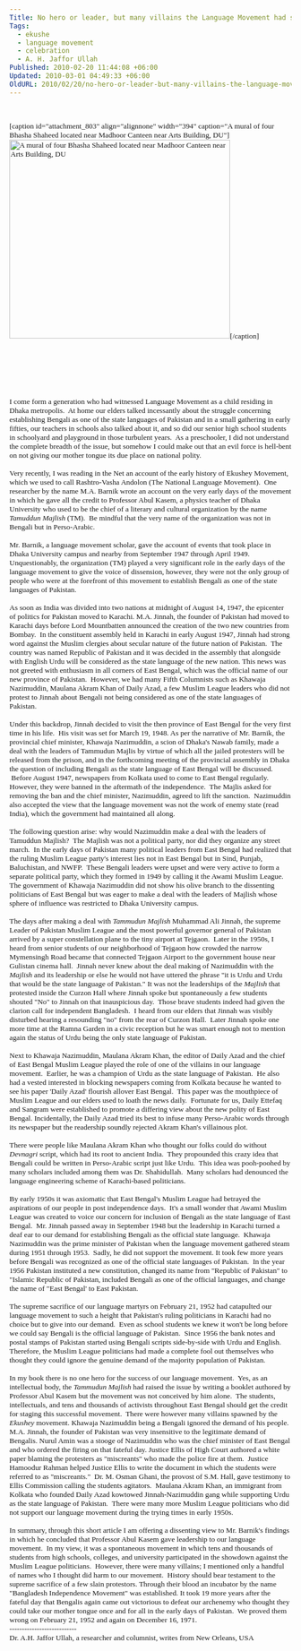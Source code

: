 ```yaml
---
Title: No hero or leader, but many villains the Language Movement had spawned
Tags:
  - ekushe
  - language movement
  - celebration
  - A. H. Jaffor Ullah
Published: 2010-02-20 11:44:08 +06:00
Updated: 2010-03-01 04:49:33 +06:00
OldURL: 2010/02/20/no-hero-or-leader-but-many-villains-the-language-movement-had-spawned/
---
```


<p class="MsoNormal" style="margin: 0in 0in 0pt;"> </p>

<div></div>
<div><span style="font-size: 10pt;"></span></div>
<span style="font-size: 10pt;"><span style="font-family: Times New Roman;">

[caption id="attachment_803" align="alignnone" width="394" caption="A mural of four Bhasha Shaheed located near Madhoor Canteen near Arts Building, DU"]<img class="size-large wp-image-803" src="https://enblog.muktomona.com/wp-content/uploads/2010/02/dhaka_45-1024x683.jpg" alt="A mural of four Bhasha Shaheed located near Madhoor Canteen near Arts Building, DU" width="394" height="355" />[/caption]

 

 

 

</span></span>
<p class="MsoNormal" style="margin: 0in 0in 0pt;"><span style="font-size: 10pt;"><span style="font-family: Times New Roman;">I come form a generation who had witnessed Language Movement as a child residing in Dhaka metropolis.<span style="mso-spacerun: yes;">  </span>At home our elders talked incessantly about the struggle concerning establishing Bengali as one of the state languages of Pakistan and in a small gathering in early fifties, our teachers in schools also talked about it, and so did our senior high school students in schoolyard and playground in those turbulent years.<span style="mso-spacerun: yes;">  </span>As a preschooler, I did not understand the complete breadth of the issue, but somehow I could make out that an evil force is hell-bent on not giving our mother tongue its due place on national polity.</span></span></p>
<p class="MsoNormal" style="margin: 0in 0in 0pt;"><span style="font-size: 10pt;"><span style="font-family: Times New Roman;"> </span></span></p>
<p class="MsoNormal" style="margin: 0in 0in 0pt;"><span style="font-size: 10pt;"><span style="font-family: Times New Roman;">Very recently, I was reading in the Net an account of the early history of Ekushey Movement, which we used to call Rashtro-Vasha Andolon (The National Language Movement).<span style="mso-spacerun: yes;">  </span>One researcher by the name M.A. Barnik wrote an account on the very early days of the movement in which he gave all the credit to Professor Abul Kasem, a physics teacher of Dhaka University who used to be the chief of a literary and cultural organization by the name <em>Tamuddun Majlish</em> (TM).<span style="mso-spacerun: yes;">  </span>Be mindful that the very name of the organization was not in Bengali but in Perso-Arabic.<span style="mso-spacerun: yes;">  </span></span></span></p>
<p class="MsoNormal" style="margin: 0in 0in 0pt;"><span style="font-size: 10pt;"><span style="font-family: Times New Roman;"> </span></span></p>
<p class="MsoNormal" style="margin: 0in 0in 0pt;"><span style="font-size: 10pt;"><span style="font-family: Times New Roman;">Mr. Barnik, a language movement scholar, gave the account of events that took place in Dhaka University campus and nearby from September 1947 through April 1949.<span style="mso-spacerun: yes;">  </span>Unquestionably, the organization (TM) played a very significant role in the early days of the language movement to give the voice of dissension, however, they were not the only group of people who were at the forefront of this movement to establish Bengali as one of the state languages of Pakistan. </span></span></p>
<p class="MsoNormal" style="margin: 0in 0in 0pt;"><span style="font-size: 10pt;"><span style="font-family: Times New Roman;"> </span></span></p>
<p class="MsoNormal" style="margin: 0in 0in 0pt;"><span style="font-size: 10pt;"><span style="font-family: Times New Roman;">As soon as India was divided into two nations at midnight of August 14, 1947, the epicenter of politics for Pakistan moved to Karachi. M.A. Jinnah, the founder of Pakistan had moved to Karachi days before Lord Mountbatten announced the creation of the two new countries from Bombay.<span style="mso-spacerun: yes;">  </span>In the constituent assembly held in Karachi in early August 1947, Jinnah had strong word against the Muslim clergies about secular nature of the future nation of Pakistan.<span style="mso-spacerun: yes;">  </span>The country was named Republic of Pakistan and it was decided in the assembly that alongside with English Urdu will be considered as the state language of the new nation. This news was not greeted with enthusiasm in all corners of East Bengal, which was the official name of our new province of Pakistan.<span style="mso-spacerun: yes;">  </span>However, we had many Fifth Columnists such as Khawaja Nazimuddin, Maulana Akram Khan of Daily Azad, a few Muslim League leaders who did not protest to Jinnah about Bengali not being considered as one of the state languages of Pakistan.<span style="mso-spacerun: yes;">  </span></span></span></p>
<p class="MsoNormal" style="margin: 0in 0in 0pt;"><span style="font-size: 10pt;"><span style="font-family: Times New Roman;"> </span></span></p>
<p class="MsoNormal" style="margin: 0in 0in 0pt;"><span style="font-size: 10pt;"><span style="font-family: Times New Roman;">Under this backdrop, Jinnah decided to visit the then province of East Bengal for the very first time in his life.<span style="mso-spacerun: yes;">  </span>His visit was set for March 19, 1948. As per the narrative of Mr. Barnik, the provincial chief minister, Khawaja Nazimuddin, a scion of Dhaka's Nawab family, made a deal with the leaders of Tammudun Majlis by virtue of which all the jailed protesters will be released from the prison, and in the forthcoming meeting of the provincial assembly in Dhaka the question of including Bengali as the state language of East Bengal will be discussed. <span style="mso-spacerun: yes;"> </span>Before August 1947, newspapers from Kolkata used to come to East Bengal regularly.<span style="mso-spacerun: yes;">  </span>However, they were banned in the aftermath of the independence.<span style="mso-spacerun: yes;">  </span>The Majlis asked for removing the ban and the chief minister, Nazimuddin, agreed to lift the sanction.<span style="mso-spacerun: yes;">  </span>Nazimuddin also accepted the view that the language movement was not the work of enemy state (read India), which the government had maintained all along.</span></span></p>
<p class="MsoNormal" style="margin: 0in 0in 0pt;"><span style="font-size: 10pt;"><span style="font-family: Times New Roman;"> </span></span></p>
<p class="MsoNormal" style="margin: 0in 0in 0pt;"><span style="font-size: 10pt;"><span style="font-family: Times New Roman;">The following question arise: why would Nazimuddin make a deal with the leaders of Tamuddun Majlish?<span style="mso-spacerun: yes;">  </span>The Majlish was not a political party, nor did they organize any street march.<span style="mso-spacerun: yes;">  </span>In the early days of Pakistan many political leaders from East Bengal had realized that the ruling Muslim League party's interest lies not in East Bengal but in Sind, Punjab, Baluchistan, and NWFP.<span style="mso-spacerun: yes;">  </span>These Bengali leaders were upset and were very active to form a separate political party, which they formed in 1949 by calling it the Awami Muslim League.<span style="mso-spacerun: yes;">  </span>The government of Khawaja Nazimuddin did not show his olive branch to the dissenting politicians of East Bengal but was eager to make a deal with the leaders of Majlish whose sphere of influence was restricted to Dhaka University campus.<span style="mso-spacerun: yes;">  </span></span></span></p>
<p class="MsoNormal" style="margin: 0in 0in 0pt;"><span style="font-size: 10pt;"><span style="font-family: Times New Roman;"> </span></span></p>
<p class="MsoNormal" style="margin: 0in 0in 0pt;"><span style="font-size: 10pt;"><span style="font-family: Times New Roman;">The days after making a deal with <em>Tammudun Majlish</em> Muhammad Ali Jinnah, the supreme Leader of Pakistan Muslim League and the most powerful governor general of Pakistan arrived by a super constellation plane to the tiny airport at Tejgaon.<span style="mso-spacerun: yes;">  </span>Later in the 1950s, I heard from senior students of our neighborhood of Tejgaon how crowded the narrow Mymensingh Road became that connected Tejgaon Airport to the government house near Gulistan cinema hall.<span style="mso-spacerun: yes;">  </span>Jinnah never knew about the deal making of Nazimuddin with the <em>Majlish</em> and its leadership or else he would not have uttered the phrase "it is Urdu and Urdu that would be the state language of Pakistan." It was not the leaderships of the <em>Majlish</em> that protested inside the Curzon Hall where Jinnah spoke but spontaneously a few students shouted "No" to Jinnah on that inauspicious day.<span style="mso-spacerun: yes;">  </span>Those brave students indeed had given the clarion call for independent Bangladesh.<span style="mso-spacerun: yes;">  </span>I heard from our elders that Jinnah was visibly disturbed hearing a resounding "no" from the rear of Curzon Hall. <span style="mso-spacerun: yes;"> </span>Later Jinnah spoke one more time at the Ramna Garden in a civic reception but he was smart enough not to mention again the status of Urdu being the only state language of Pakistan.</span></span></p>
<p class="MsoNormal" style="margin: 0in 0in 0pt;"><span style="font-size: 10pt;"><span style="font-family: Times New Roman;"> </span></span></p>
<p class="MsoNormal" style="margin: 0in 0in 0pt;"><span style="font-size: 10pt;"><span style="font-family: Times New Roman;">Next to Khawaja Nazimuddin, Maulana Akram Khan, the editor of Daily Azad and the chief of East Bengal Muslim League played the role of one of the villains in our language movement.<span style="mso-spacerun: yes;">  </span>Earlier, he was a champion of Urdu as the state language of Pakistan.<span style="mso-spacerun: yes;">  </span>He also had a vested interested in blocking newspapers coming from Kolkata because he wanted to see his paper 'Daily Azad' flourish allover East Bengal.<span style="mso-spacerun: yes;">  </span>This paper was the mouthpiece of Muslim League and our elders used to loath the news daily.<span style="mso-spacerun: yes;">  </span>Fortunate for us, Daily Ettefaq and Sangram were established to promote a differing view about the new polity of East Bengal. Incidentally, the Daily Azad tried its best to infuse many Perso-Arabic words through its newspaper but the readership soundly rejected Akram Khan's villainous plot.<span style="mso-spacerun: yes;">   </span><span style="mso-spacerun: yes;"> </span></span></span></p>
<p class="MsoNormal" style="margin: 0in 0in 0pt;"><span style="font-size: 10pt;"><span style="font-family: Times New Roman;"> </span></span></p>
<p class="MsoNormal" style="margin: 0in 0in 0pt;"><span style="font-size: 10pt;"><span style="font-family: Times New Roman;">There were people like Maulana Akram Khan who thought our folks could do without <em>Devnagri </em>script, which had its root to ancient India.<span style="mso-spacerun: yes;">  </span>They propounded this crazy idea that Bengali could be written in Perso-Arabic script just like Urdu.<span style="mso-spacerun: yes;">  </span>This idea was pooh-poohed by many scholars included among them was Dr. Shahidullah.<span style="mso-spacerun: yes;">  </span>Many scholars had denounced the language engineering scheme of Karachi-based politicians.<span style="mso-spacerun: yes;">  </span></span></span></p>
<p class="MsoNormal" style="margin: 0in 0in 0pt;"><span style="font-size: 10pt;"><span style="font-family: Times New Roman;"> </span></span></p>
<p class="MsoNormal" style="margin: 0in 0in 0pt;"><span style="font-size: 10pt;"><span style="font-family: Times New Roman;">By early 1950s it was axiomatic that East Bengal's Muslim League had betrayed the aspirations of our people in post independence days.<span style="mso-spacerun: yes;">  </span>It's a small wonder that Awami Muslim League was created to voice our concern for inclusion of Bengali as the state language of East Bengal.<span style="mso-spacerun: yes;">  </span>Mr. Jinnah passed away in September 1948 but the leadership in Karachi turned a deaf ear to our demand for establishing Bengali as the official state language.<span style="mso-spacerun: yes;">  </span>Khawaja Nazimuddin was the prime minister of Pakistan when the language movement gathered steam during 1951 through 1953.<span style="mso-spacerun: yes;">  </span>Sadly, he did not support the movement. It took few more years before Bengali was recognized as one of the official state languages of Pakistan.<span style="mso-spacerun: yes;">  </span>In the year 1956 Pakistan instituted a new constitution, changed its name from "Republic of Pakistan" to "Islamic Republic of Pakistan, included Bengali as one of the official languages, and change the name of "East Bengal' to East Pakistan.</span></span></p>
<p class="MsoNormal" style="margin: 0in 0in 0pt;"><span style="font-size: 10pt;"><span style="font-family: Times New Roman;"> </span></span></p>
<p class="MsoNormal" style="margin: 0in 0in 0pt;"><span style="font-size: 10pt;"><span style="font-family: Times New Roman;">The supreme sacrifice of our language martyrs on February 21, 1952 had catapulted our language movement to such a height that Pakistan's ruling politicians in Karachi had no choice but to give into our demand.<span style="mso-spacerun: yes;">  </span>Even as school students we knew it won't be long before we could say Bengali is the official language of Pakistan.<span style="mso-spacerun: yes;">  </span>Since 1956 the bank notes and postal stamps of Pakistan started using Bengali scripts side-by-side with Urdu and English. Therefore, the Muslim League politicians had made a complete fool out themselves who thought they could ignore the genuine demand of the majority population of Pakistan.</span></span></p>
<p class="MsoNormal" style="margin: 0in 0in 0pt;"><span style="font-size: 10pt;"><span style="font-family: Times New Roman;"> </span></span></p>
<p class="MsoNormal" style="margin: 0in 0in 0pt;"><span style="font-size: 10pt;"><span style="font-family: Times New Roman;">In my book there is no one hero for the success of our language movement.<span style="mso-spacerun: yes;">  </span>Yes, as an intellectual body, the <em>Tammudun Majlish</em> had raised the issue by writing a booklet authored by Professor Abul Kasem but the movement was not conceived by him alone.<span style="mso-spacerun: yes;">  </span>The students, intellectuals, and tens and thousands of activists throughout East Bengal should get the credit for staging this successful movement.<span style="mso-spacerun: yes;">  </span>There were however many villains spawned by the <em>Ekushey</em> movement. Khawaja Nazimuddin being a Bengali ignored the demand of his people. M.A. Jinnah, the founder of Pakistan was very insensitive to the legitimate demand of Bengalis. Nurul Amin was a stooge of Nazimuddin who was the chief minister of East Bengal and who ordered the firing on that fateful day. Justice Ellis of High Court authored a white paper blaming the protesters as "miscreants" who made the police fire at them.<span style="mso-spacerun: yes;">  </span>Justice Hamoodur Rahman helped Justice Ellis to write the document in which the students were referred to as "miscreants."<span style="mso-spacerun: yes;">  </span>Dr. M. Osman Ghani, the provost of S.M. Hall, gave testimony to Ellis Commission calling the students agitators.<span style="mso-spacerun: yes;">  </span>Maulana Akram Khan, an immigrant from Kolkata who founded Daily Azad kowtowed Jinnah-Nazimuddin gang while supporting Urdu as the state language of Pakistan.<span style="mso-spacerun: yes;">  </span>There were many more Muslim League politicians who did not support our language movement during the trying times in early 1950s.<span style="mso-spacerun: yes;">    </span><span style="mso-spacerun: yes;"> </span><span style="mso-spacerun: yes;"> </span><span style="mso-spacerun: yes;">   </span></span></span></p>
<p class="MsoNormal" style="margin: 0in 0in 0pt;"><span style="font-size: 10pt;"><span style="font-family: Times New Roman;"> </span></span></p>
<p class="MsoNormal" style="margin: 0in 0in 0pt;"><span style="font-family: Times New Roman;"><span style="font-size: 10pt;">In summary, through this short article I am offering a dissenting view to Mr. Barnik's findings in which he concluded that Professor Abul Kasem gave leadership to our language movement.<span style="mso-spacerun: yes;">  </span>In my view, it was a spontaneous movement in which tens and thousands of students from high schools, colleges, and university participated in the showdown against the Muslim League politicians.<span style="mso-spacerun: yes;">  </span>However, there were many villains; I mentioned only a handful of names who I thought did harm to our movement.<span style="mso-spacerun: yes;">  </span>History should bear testament to the supreme sacrifice of a few slain protestors. Through their blood an incubator by the name "Bangladesh Independence Movement" was established. It took 19 more years after the fateful day that Bengalis again came out victorious to defeat our archenemy who thought they could take our mother tongue once and for all in the early days of Pakistan.<span style="mso-spacerun: yes;">  </span>We proved them wrong on February 21, 1952 and again on December 16, 1971.<span style="mso-spacerun: yes;">  </span><span style="mso-spacerun: yes;">   </span></span></span></p>
<p class="MsoNormal" style="margin: 0in 0in 0pt;"><span style="font-size: 10pt;"><span style="font-family: Times New Roman;">---------------------------</span></span></p>
<p class="MsoNormal" style="margin: 0in 0in 0pt;"><span style="font-size: 10pt;"><span style="font-family: Times New Roman;">Dr. A.H. Jaffor Ullah, a researcher and columnist, writes from New Orleans, USA</span></span></p>
<p class="MsoNormal" style="margin: 0in 0in 0pt;"><span style="font-size: small; font-family: Times New Roman;"> </span></p>
